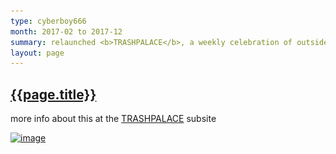 ```yaml
---
type: cyberboy666
month: 2017-02 to 2017-12
summary: relaunched <b>TRASHPALACE</b>, a weekly celebration of outsider, strange, experimental and cult cinema
layout: page
---
```


## [ {{page.title}} ]({{page.url}})

more info about this at the [TRASHPALACE] subsite

[![image][trashpalace]][TRASHPALACE]

[TRASHPALACE]: {{site.url}}/trashpalace
[trashpalace]: /images/trashpalace-banner.jpg
